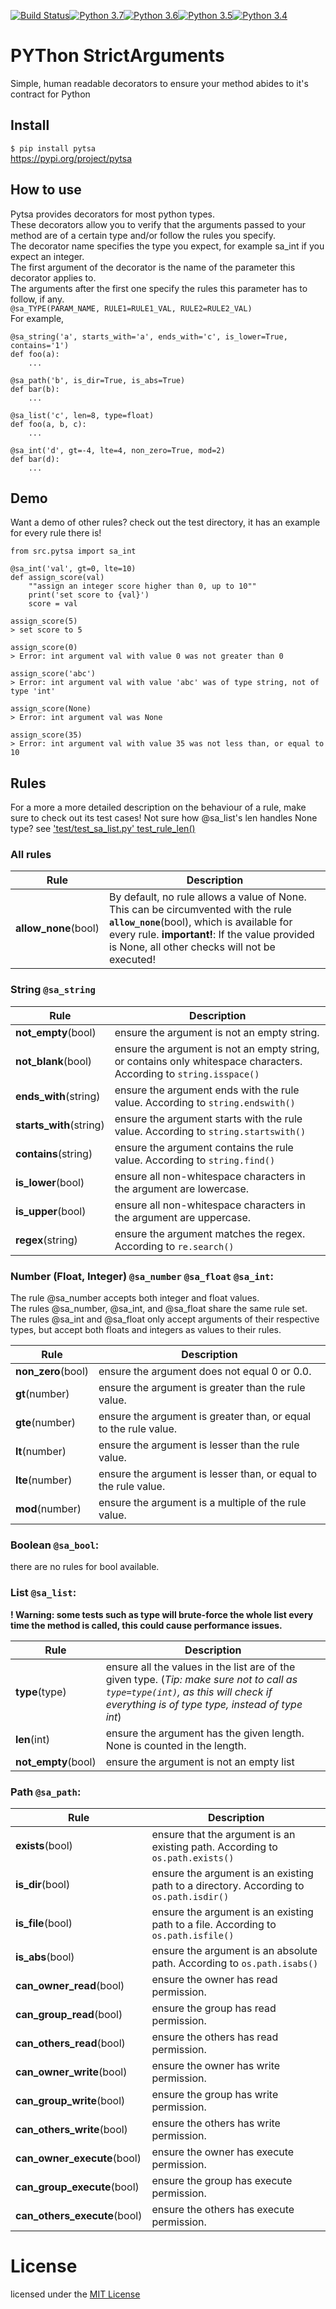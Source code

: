 [![Build Status](https://travis-ci.org/thimovss/pytsa.svg?branch=master)](https://travis-ci.org/thimovss/pytsa)[![Python 3.7](https://img.shields.io/badge/python-3.7-green.svg)](https://www.python.org/downloads/release/python-370/)[![Python 3.6](https://img.shields.io/badge/python-3.6-green.svg)](https://www.python.org/downloads/release/python-360/)[![Python 3.5](https://img.shields.io/badge/python-3.5-green.svg)](https://www.python.org/downloads/release/python-350/)[![Python 3.4](https://img.shields.io/badge/python-3.4-green.svg)](https://www.python.org/downloads/release/python-340/)
# PYThon StrictArguments
Simple, human readable decorators to ensure your method abides to it's contract for Python
## Install
```$ pip install pytsa```   
https://pypi.org/project/pytsa
## How to use
Pytsa provides decorators for most python types.  
These decorators allow you to verify that the arguments passed to your method are of a certain type and/or follow the rules you specify.  
The decorator name specifies the type you expect, for example sa_int if you expect an integer.  
The first argument of the decorator is the name of the parameter this decorator applies to.  
The arguments after the first one specify the rules this parameter has to follow, if any.  
`@sa_TYPE(PARAM_NAME, RULE1=RULE1_VAL, RULE2=RULE2_VAL)`  
For example,
```
@sa_string('a', starts_with='a', ends_with='c', is_lower=True, contains='1')
def foo(a):
    ...
```
```
@sa_path('b', is_dir=True, is_abs=True)
def bar(b):
    ...
```
```
@sa_list('c', len=8, type=float)
def foo(a, b, c):
    ...
```
```
@sa_int('d', gt=-4, lte=4, non_zero=True, mod=2)
def bar(d):
    ...
```
## Demo
Want a demo of other rules? check out the test directory, it has an example for every rule there is!
```
from src.pytsa import sa_int

@sa_int('val', gt=0, lte=10)
def assign_score(val)
    ""assign an integer score higher than 0, up to 10""
    print('set score to {val}')
    score = val

assign_score(5)
> set score to 5

assign_score(0)
> Error: int argument val with value 0 was not greater than 0

assign_score('abc')
> Error: int argument val with value 'abc' was of type string, not of type 'int'

assign_score(None)
> Error: int argument val was None

assign_score(35)
> Error: int argument val with value 35 was not less than, or equal to 10
```
## Rules
For a more a more detailed description on the behaviour of a rule, make sure to check out its test cases!
Not sure how @sa_list's len handles None type? see ['test/test_sa_list.py' test_rule_len()](https://github.com/thimovss/pytsa/blob/master/test/test_sa_list.py)

### All rules
Rule | Description
--- | ---
**allow_none**(bool)|By default, no rule allows a value of None. This can be circumvented with the rule **`allow_none`**(bool), which is available for every rule. **important!**: If the value provided is None, all other checks will not be executed!

### String **`@sa_string`**

Rule | Description
--- | ---
**not_empty**(bool)|ensure the argument is not an empty string.
**not_blank**(bool)|ensure the argument is not an empty string, or contains only whitespace characters. According to `string.isspace()`
**ends_with**(string)|ensure the argument ends with the rule value. According to `string.endswith()`
**starts_with**(string)|ensure the argument starts with the rule value. According to `string.startswith()`
**contains**(string)|ensure the argument contains the rule value. According to `string.find()`
**is_lower**(bool)|ensure all non-whitespace characters in the argument are lowercase.
**is_upper**(bool)|ensure all non-whitespace characters in the argument are uppercase.
**regex**(string)|ensure the argument matches the regex. According to `re.search()`

### Number (Float, Integer) **`@sa_number`** **`@sa_float`** **`@sa_int`**:
The rule @sa_number accepts both integer and float values.  
The rules @sa_number, @sa_int, and @sa_float share the same rule set.  
The rules @sa_int and @sa_float only accept arguments of their respective types, but accept both floats and integers as values to their rules.  

Rule | Description
--- | ---
**non_zero**(bool)|ensure the argument does not equal 0 or 0.0.
**gt**(number)|ensure the argument is greater than the rule value.
**gte**(number)|ensure the argument is greater than, or equal to the rule value.
**lt**(number)|ensure the argument is lesser than the rule value.
**lte**(number)|ensure the argument is lesser than, or equal to the rule value.
**mod**(number)|ensure the argument is a multiple of the rule value.

### Boolean **`@sa_bool`**:

there are no rules for bool available.

### List **`@sa_list`**:
**! Warning: some tests such as type will brute-force the whole list every time the method is called, this could cause performance issues.**  

Rule | Description
--- | ---
**type**(type)|ensure all the values in the list are of the given type. (*Tip: make sure not to call as `type=type(int)`, as this will check if everything is of type type, instead of type int*)
**len**(int)|ensure the argument has the given length. None is counted in the length.
**not_empty**(bool)|ensure the argument is not an empty list


### Path **`@sa_path`**:

Rule | Description
--- | ---
**exists**(bool)|ensure that the argument is an existing path. According to `os.path.exists()`
**is_dir**(bool)|ensure the argument is an existing path to a directory. According to `os.path.isdir()`
**is_file**(bool)|ensure the argument is an existing path to a file. According to `os.path.isfile()`
**is_abs**(bool)|ensure the argument is an absolute path. According to `os.path.isabs()`
**can_owner_read**(bool)|ensure the owner has read permission.
**can_group_read**(bool)|ensure the group has read permission.
**can_others_read**(bool)|ensure the others has read permission.
**can_owner_write**(bool)|ensure the owner has write permission.
**can_group_write**(bool)|ensure the group has write permission.
**can_others_write**(bool)|ensure the others has write permission.
**can_owner_execute**(bool)|ensure the owner has execute permission.
**can_group_execute**(bool)|ensure the group has execute permission.
**can_others_execute**(bool)|ensure the others has execute permission.

# License
licensed under the [MIT License](https://github.com/thimovss/pytsa/blob/master/LICENSE)
